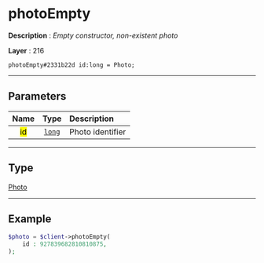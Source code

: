 # photoEmpty

**Description** : *Empty constructor, non\-existent photo*

**Layer** : 216

```tl
photoEmpty#2331b22d id:long = Photo;
```

---

## Parameters

| Name | Type | Description |
| :---: | :---: | :--- |
| <mark>id</mark> | [`long`](type/long) | Photo identifier |

---

## Type

[Photo](type/Photo)

---

## Example

```php
$photo = $client->photoEmpty(
	id : 927839682810810875,
);
```